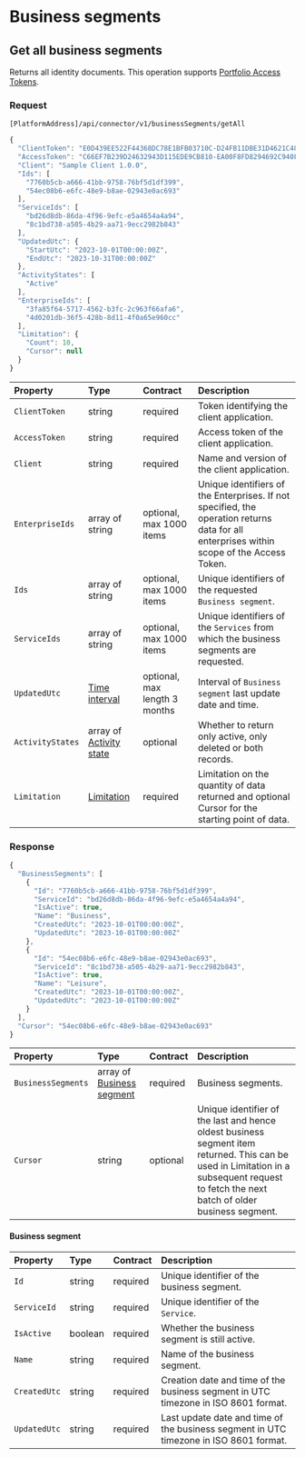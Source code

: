 <!-- AUTOMATICALLY GENERATED, DO NOT MODIFY -->
# Business segments

## Get all business segments

Returns all identity documents. This operation supports [Portfolio Access Tokens](../guidelines/multi-property.md).

### Request

`[PlatformAddress]/api/connector/v1/businessSegments/getAll`

```javascript
{
  "ClientToken": "E0D439EE522F44368DC78E1BFB03710C-D24FB11DBE31D4621C4817E028D9E1D",
  "AccessToken": "C66EF7B239D24632943D115EDE9CB810-EA00F8FD8294692C940F6B5A8F9453D",
  "Client": "Sample Client 1.0.0",
  "Ids": [
    "7760b5cb-a666-41bb-9758-76bf5d1df399",
    "54ec08b6-e6fc-48e9-b8ae-02943e0ac693"
  ],
  "ServiceIds": [
    "bd26d8db-86da-4f96-9efc-e5a4654a4a94",
    "8c1bd738-a505-4b29-aa71-9ecc2982b843"
  ],
  "UpdatedUtc": {
    "StartUtc": "2023-10-01T00:00:00Z",
    "EndUtc": "2023-10-31T00:00:00Z"
  },
  "ActivityStates": [
    "Active"
  ],
  "EnterpriseIds": [
    "3fa85f64-5717-4562-b3fc-2c963f66afa6",
    "4d0201db-36f5-428b-8d11-4f0a65e960cc"
  ],
  "Limitation": {
    "Count": 10,
    "Cursor": null
  }
}
```

| Property | Type | Contract | Description |
| :-- | :-- | :-- | :-- |
| `ClientToken` | string | required | Token identifying the client application. |
| `AccessToken` | string | required | Access token of the client application. |
| `Client` | string | required | Name and version of the client application. |
| `EnterpriseIds` | array of string | optional, max 1000 items | Unique identifiers of the Enterprises. If not specified, the operation returns data for all enterprises within scope of the Access Token. |
| `Ids` | array of string | optional, max 1000 items | Unique identifiers of the requested `Business segment`. |
| `ServiceIds` | array of string | optional, max 1000 items | Unique identifiers of the `Services` from which the business segments are requested. |
| `UpdatedUtc` | [Time interval](_objects.md#time-interval) | optional, max length 3 months | Interval of `Business segment` last update date and time. |
| `ActivityStates` | array of [Activity state](_objects.md#activity-state) | optional | Whether to return only active, only deleted or both records. |
| `Limitation` | [Limitation](../guidelines/pagination.md#limitation) | required | Limitation on the quantity of data returned and optional Cursor for the starting point of data. |

### Response

```javascript
{
  "BusinessSegments": [
    {
      "Id": "7760b5cb-a666-41bb-9758-76bf5d1df399",
      "ServiceId": "bd26d8db-86da-4f96-9efc-e5a4654a4a94",
      "IsActive": true,
      "Name": "Business",
      "CreatedUtc": "2023-10-01T00:00:00Z",
      "UpdatedUtc": "2023-10-01T00:00:00Z"
    },
    {
      "Id": "54ec08b6-e6fc-48e9-b8ae-02943e0ac693",
      "ServiceId": "8c1bd738-a505-4b29-aa71-9ecc2982b843",
      "IsActive": true,
      "Name": "Leisure",
      "CreatedUtc": "2023-10-01T00:00:00Z",
      "UpdatedUtc": "2023-10-01T00:00:00Z"
    }
  ],
  "Cursor": "54ec08b6-e6fc-48e9-b8ae-02943e0ac693"
}
```

| Property | Type | Contract | Description |
| :-- | :-- | :-- | :-- |
| `BusinessSegments` | array of [Business segment](businesssegments.md#business-segment) | required | Business segments. |
| `Cursor` | string | optional | Unique identifier of the last and hence oldest business segment item returned. This can be used in Limitation in a subsequent request to fetch the next batch of older business segment. |

#### Business segment

| Property | Type | Contract | Description |
| :-- | :-- | :-- | :-- |
| `Id` | string | required | Unique identifier of the business segment. |
| `ServiceId` | string | required | Unique identifier of the `Service`. |
| `IsActive` | boolean | required | Whether the business segment is still active. |
| `Name` | string | required | Name of the business segment. |
| `CreatedUtc` | string | required | Creation date and time of the business segment in UTC timezone in ISO 8601 format. |
| `UpdatedUtc` | string | required | Last update date and time of the business segment in UTC timezone in ISO 8601 format. |

